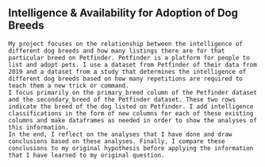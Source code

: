 ## Intelligence & Availability for Adoption of Dog Breeds

    My project focuses on the relationship between the intelligence of different dog breeds and how many listings there are for that particular breed on Petfinder. Petfinder is a platform for people to list and adopt pets. I use a dataset from Petfinder of their data from 2019 and a dataset from a study that determines the intelligence of different dog breeds based on how many repetitions are required to teach them a new trick or command. 
    I focus primarily on the primary_breed column of the Petfinder dataset and the secondary_breed of the Petfinder dataset. These two rows indicate the breed of the dog listed on Petfinder. I add intelligence classifications in the form of new columns for each of these existing columns and make dataframes as needed in order to show the analyses of this information. 
    In the end, I reflect on the analyses that I have done and draw conclusions based on these analyses. Finally, I compare these conclusions to my original hypothesis before applying the information that I have learned to my original question.